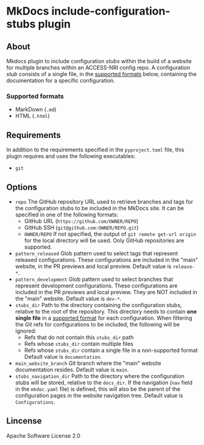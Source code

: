 # MkDocs include-configuration-stubs plugin

## About
Mkdocs plugin to include configuration _stubs_ within the build of a website for multiple branches within an ACCESS-NRI config repo.
A configuration _stub_ consists of a single file, in the [supported formats](#supported-formats) below, containing the documentation for a specific configuration.

### Supported formats
- MarkDown (`.md`)
- HTML (`.html`)

## Requirements
In addition to the requirements specified in the `pyproject.toml` file, this plugin requires and uses the following executables:
- `git`

## Options
- `repo`
    The GitHub repository URL used to retrieve branches and tags for the configuration stubs to be included in the MkDocs site.
    It can be specified in one of the following formats:
    - GitHub URL (`https://github.com/OWNER/REPO`) 
    - GitHub SSH (`git@github.com:OWNER/REPO.git`)
    - `OWNER/REPO`
    If not specified, the output of `git remote get-url origin` for the local directory will be used.
    Only GitHub repositories are supported.
- `pattern_released`
    Glob pattern used to select tags that represent released configurations.
    These configurations are included in the "main" website, in the PR previews and local preview.
    Default value is `release-*`.
- `pattern_development`
    Glob pattern used to select branches that represent development configurations.
    These configurations are included in the PR previews and local preview. They are NOT included in the "main" website.
    Default value is `dev-*`.
- `stubs_dir`
    Path to the directory containing the configuration stubs, relative to the root of the repository.
    This directory needs to contain **one single file** in a [supported format](#supported-formats) for each configuration.
    When filtering the _Git_ refs for configurations to be included, the following will be ignored:
    - Refs that do not contain this `stubs_dir` path
    - Refs whose `stubs_dir` contain multiple files
    - Refs whose `stubs_dir` contain a single file in a non-supported format
    Default value is `documentation`.
- `main_website_branch`
    _Git_ branch where the "main" website documentation resides.
    Default value is `main`.
- `stubs_navigation_dir`
    Path to the directory where the configuration stubs will be stored, relative to the `docs_dir`.
    If the navigation (`nav` field in the `mkdoc.yaml` file) is defined, this will also be the parent 
    of the configuration pages in the website navigation tree.
    Default value is `Configurations`.

## Lincense
Apache Software License 2.0